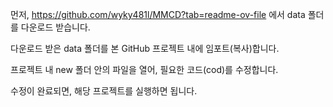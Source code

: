 먼저, https://github.com/wyky481l/MMCD?tab=readme-ov-file 에서 data 폴더를 다운로드 받습니다.

다운로드 받은 data 폴더를 본 GitHub 프로젝트 내에 임포트(복사)합니다.

프로젝트 내 new 폴더 안의 파일을 열어, 필요한 코드(cod)를 수정합니다.

수정이 완료되면, 해당 프로젝트를 실행하면 됩니다.
